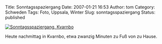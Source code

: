 Title: Sonntagsspaziergang
Date: 2007-01-21 16:53
Author: tom
Category: Schweden
Tags: Foto, Uppsala, Winter
Slug: sonntagsspaziergang
Status: published

[![Sonntagsspaziergang,
Kvarnbo](/pic/sondag_sno_s.jpg "Sonntagsspaziergang, Kvarnbo")](/pic/sondag_sno_l.jpg)

Heute nachmittag in Kvarnbo, etwa zwanzig Minuten zu Fuß von zu Hause.

